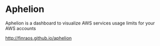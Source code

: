 # Aphelion

Aphelion is a dashboard to visualize AWS services usage limits for your AWS accounts

http://finraos.github.io/aphelion
